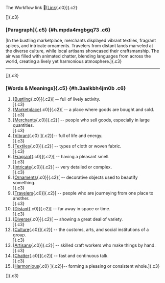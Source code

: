 The Workflow link
👏[[Link](https://www.google.com/url?q=http://www.google.com&sa=D&source=editors&ust=1755856177931800&usg=AOvVaw3A8euqXYblsB0KPbDin0pI){.c0}]{.c2}

[]{.c3}

### [Paragraph]{.c5} {#h.mpda4mgbgq73 .c6}

[In the bustling marketplace, merchants displayed vibrant textiles,
fragrant spices, and intricate ornaments. Travelers from distant lands
marveled at the diverse culture, while local artisans showcased their
craftsmanship. The air was filled with animated chatter, blending
languages from across the world, creating a lively yet harmonious
atmosphere.]{.c3}

------------------------------------------------------------------------

[]{.c3}

### [Words & Meanings]{.c5} {#h.3aalkbh4jm0b .c6}

1.  [[Bustling](https://www.google.com/url?q=http://www.google.com&sa=D&source=editors&ust=1755856177933325&usg=AOvVaw0uqcchu9agNqLsQ_gKrT08){.c0}]{.c2}[ --
    full of lively activity.\
    ]{.c3}
2.  [[Marketplace](https://www.google.com/url?q=http://www.google.com&sa=D&source=editors&ust=1755856177933816&usg=AOvVaw2lpesNYGjev49Xsoj2WuKf){.c0}]{.c2}[ --
    a place where goods are bought and sold.\
    ]{.c3}
3.  [[Merchants](https://www.google.com/url?q=http://www.google.com&sa=D&source=editors&ust=1755856177934180&usg=AOvVaw0rp0xI_0dnrt0HEkhj1EgY){.c0}]{.c2}[ --
    people who sell goods, especially in large quantities.\
    ]{.c3}
4.  [[Vibrant](https://www.google.com/url?q=http://www.google.com&sa=D&source=editors&ust=1755856177934474&usg=AOvVaw0JsdMiykvMrn2o1mVHJjtK){.c0}
    ]{.c2}[-- full of life and energy.\
    ]{.c3}
5.  [[Textiles](https://www.google.com/url?q=http://www.google.com&sa=D&source=editors&ust=1755856177934687&usg=AOvVaw0SUHvif9djP0wb8eIy0xpi){.c0}]{.c2}[ --
    types of cloth or woven fabric.\
    ]{.c3}
6.  [[Fragrant](https://www.google.com/url?q=http://www.google.com&sa=D&source=editors&ust=1755856177934926&usg=AOvVaw14TfAPJcA_FJnxa6MydFU8){.c0}]{.c2}[ --
    having a pleasant smell.\
    ]{.c3}
7.  [[Intricate](https://www.google.com/url?q=http://www.google.com&sa=D&source=editors&ust=1755856177935152&usg=AOvVaw2bNF8OJbFMEXE7Zk_jQKHq){.c0}]{.c2}[ --
    very detailed or complex.\
    ]{.c3}
8.  [[Ornaments](https://www.google.com/url?q=http://www.google.com&sa=D&source=editors&ust=1755856177935357&usg=AOvVaw3NYOr536eDE6tkAkz3pT0A){.c0}]{.c2}[ --
    decorative objects used to beautify something.\
    ]{.c3}
9.  [[Travelers](https://www.google.com/url?q=http://www.google.com&sa=D&source=editors&ust=1755856177935616&usg=AOvVaw0mYVTG-dWhTG4x74JDI-l7){.c0}]{.c2}[ --
    people who are journeying from one place to another.\
    ]{.c3}
10. [[Distant](https://www.google.com/url?q=http://www.google.com&sa=D&source=editors&ust=1755856177935852&usg=AOvVaw01_OECDvDcLuS0a4EzlcEx){.c0}]{.c2}[ --
    far away in space or time.\
    ]{.c3}
11. [[Diverse](https://www.google.com/url?q=http://www.google.com&sa=D&source=editors&ust=1755856177936070&usg=AOvVaw1l87iVu6_SMUua6XOV0iCC){.c0}]{.c2}[ --
    showing a great deal of variety.\
    ]{.c3}
12. [[Culture](https://www.google.com/url?q=http://www.google.com&sa=D&source=editors&ust=1755856177936278&usg=AOvVaw17TCAW2sE0aQnKxdOiDkzW){.c0}]{.c2}[ --
    the customs, arts, and social institutions of a group.\
    ]{.c3}
13. [[Artisans](https://www.google.com/url?q=http://www.google.com&sa=D&source=editors&ust=1755856177936555&usg=AOvVaw2PZUiVRfm1wztto5vpdyXx){.c0}]{.c2}[ --
    skilled craft workers who make things by hand.\
    ]{.c3}
14. [[Chatter](https://www.google.com/url?q=http://www.google.com&sa=D&source=editors&ust=1755856177936824&usg=AOvVaw0Cun4CU_rjp5reR4qJ-wKq){.c0}]{.c2}[ --
    fast and continuous talk.\
    ]{.c3}
15. [[Harmonious](https://www.google.com/url?q=http://www.google.com&sa=D&source=editors&ust=1755856177937118&usg=AOvVaw3UJlH_RsfhSHcDDsF-cR8X){.c0}
    ]{.c2}[-- forming a pleasing or consistent whole.]{.c3}

[]{.c3}
